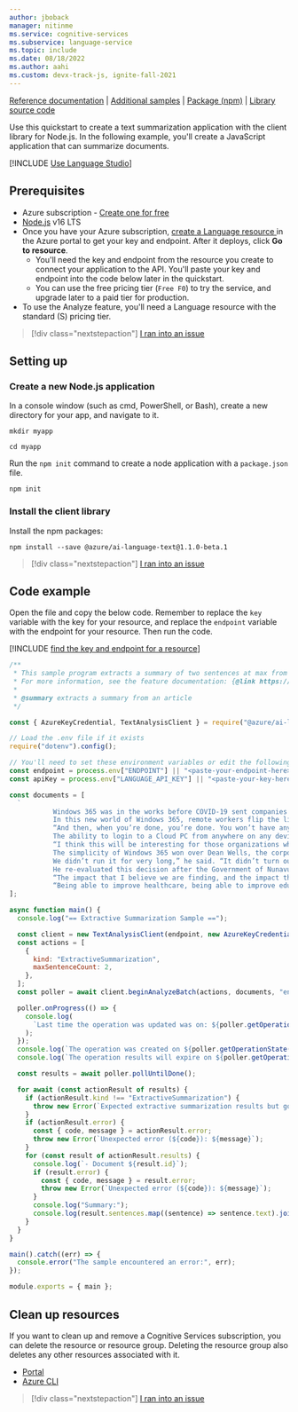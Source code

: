 ```yaml
---
author: jboback
manager: nitinme
ms.service: cognitive-services
ms.subservice: language-service
ms.topic: include
ms.date: 08/18/2022
ms.author: aahi
ms.custom: devx-track-js, ignite-fall-2021
---
```


[Reference documentation](/javascript/api/overview/azure/ai-text-analytics-readme?preserve-view=true&view=azure-node-preview) | [Additional samples](https://github.com/Azure/azure-sdk-for-js/tree/main/sdk/textanalytics/ai-text-analytics/samples) | [Package (npm)](https://www.npmjs.com/package/@azure/ai-text-analytics/v/5.2.0-beta.1) | [Library source code](https://github.com/Azure/azure-sdk-for-js/tree/master/sdk/textanalytics/ai-text-analytics) 

Use this quickstart to create a text summarization application with the client library for Node.js. In the following example, you'll create a JavaScript application that can summarize documents.

[!INCLUDE [Use Language Studio](../use-language-studio.md)]

## Prerequisites

* Azure subscription - [Create one for free](https://azure.microsoft.com/free/cognitive-services)
* [Node.js](https://nodejs.org/) v16 LTS
* Once you have your Azure subscription, <a href="https://portal.azure.com/#create/Microsoft.CognitiveServicesTextAnalytics"  title="Create a Language resource"  target="_blank">create a Language resource </a> in the Azure portal to get your key and endpoint. After it deploys, click **Go to resource**.
    * You'll need the key and endpoint from the resource you create to connect your application to the API. You'll paste your key and endpoint into the code below later in the quickstart.
    * You can use the free pricing tier (`Free F0`) to try the service, and upgrade later to a paid tier for production.
* To use the Analyze feature, you'll need a Language resource with the standard (S) pricing tier.

> [!div class="nextstepaction"]
> <a href="https://github.com/Azure/azure-sdk-for-js/issues/new?title=&body=%0A-%20**Package%20Name**:%20%0A-%20**Package%20Version**:%20%0A-%20**Operating%20System**:%20%0A-%20**Node.js%20version**:%20%0A-%20**Browser%20name%20and%20version**:%20%0A-%20**Typescript%20version**:%20%0A%0A%5BEnter%20feedback%20here%5D%0A%0A%0A---%0A%23%23%23%23%20Document%20details%0A%0A⚠%20*Do%20not%20edit%20this%20section.%20It%20is%20required%20for%20learn.microsoft.com%20➟%20GitHub%20issue%20linking.%0A%0ALanguage%20Quickstart%20Feedback%0A*%20Content:%20%5BQuickstart:%20using%20document%20summarization%20and%20conversation%20summarization%20(preview)%20-%20Azure%20Cognitive%20Services%5D(https:%2F%2Flearn.microsoft.com%2Fazure%2Fcognitive-services%2Flanguage-service%2Fsummarization%2Fquickstart%3Fpivots%3Dprogramming-language-javascript)%0A*%20Content%20Source:%20%5Barticles%2Fcognitive-services%2Flanguage-service%2Fsummarization%2Fquickstart.md%5D(https:%2F%2Fgithub.com%2FMicrosoftDocs%2Fazure-docs%2Fblob%2Fmain%2Farticles%2Fcognitive-services%2Flanguage-service%2Fsummarization%2Fquickstart.md)%0A*%20Section:%20**Prerequisites**%0A*%20Service:%20**cognitive-services**%0A*%20Sub-service:%20**language-service**%0A&labels=Cognitive%20-%20Language%2CCognitive%20Language%20QS%20Feedback" target="_target">I ran into an issue</a>

## Setting up

### Create a new Node.js application

In a console window (such as cmd, PowerShell, or Bash), create a new directory for your app, and navigate to it. 

```console
mkdir myapp 

cd myapp
```

Run the `npm init` command to create a node application with a `package.json` file. 

```console
npm init
```

### Install the client library

Install the npm packages:

```console
npm install --save @azure/ai-language-text@1.1.0-beta.1
```

> [!div class="nextstepaction"]
> <a href="https://github.com/Azure/azure-sdk-for-js/issues/new?title=&body=%0A-%20**Package%20Name**:%20%0A-%20**Package%20Version**:%20%0A-%20**Operating%20System**:%20%0A-%20**Node.js%20version**:%20%0A-%20**Browser%20name%20and%20version**:%20%0A-%20**Typescript%20version**:%20%0A%0A%5BEnter%20feedback%20here%5D%0A%0A%0A---%0A%23%23%23%23%20Document%20details%0A%0A⚠%20*Do%20not%20edit%20this%20section.%20It%20is%20required%20for%20learn.microsoft.com%20➟%20GitHub%20issue%20linking.%0A%0ALanguage%20Quickstart%20Feedback%0A*%20Content:%20%5BQuickstart:%20using%20document%20summarization%20and%20conversation%20summarization%20(preview)%20-%20Azure%20Cognitive%20Services%5D(https:%2F%2Flearn.microsoft.com%2Fazure%2Fcognitive-services%2Flanguage-service%2Fsummarization%2Fquickstart%3Fpivots%3Dprogramming-language-javascript)%0A*%20Content%20Source:%20%5Barticles%2Fcognitive-services%2Flanguage-service%2Fsummarization%2Fquickstart.md%5D(https:%2F%2Fgithub.com%2FMicrosoftDocs%2Fazure-docs%2Fblob%2Fmain%2Farticles%2Fcognitive-services%2Flanguage-service%2Fsummarization%2Fquickstart.md)%0A*%20Section:%20**Set-up-the-environment**%0A*%20Service:%20**cognitive-services**%0A*%20Sub-service:%20**language-service**%0A&labels=Cognitive%20-%20Language%2CCognitive%20Language%20QS%20Feedback" target="_target">I ran into an issue</a>

## Code example 

Open the file and copy the below code. Remember to replace the `key` variable with the key for your resource, and replace the `endpoint` variable with the endpoint for your resource. Then run the code.  

[!INCLUDE [find the key and endpoint for a resource](../../../includes/find-azure-resource-info.md)]

```javascript
/**
 * This sample program extracts a summary of two sentences at max from an article.
 * For more information, see the feature documentation: {@link https://learn.microsoft.com/azure/cognitive-services/language-service/summarization/overview}
 *
 * @summary extracts a summary from an article
 */

const { AzureKeyCredential, TextAnalysisClient } = require("@azure/ai-language-text");

// Load the .env file if it exists
require("dotenv").config();

// You'll need to set these environment variables or edit the following values
const endpoint = process.env["ENDPOINT"] || "<paste-your-endpoint-here>";
const apiKey = process.env["LANGUAGE_API_KEY"] || "<paste-your-key-here>";

const documents = [
  `
           Windows 365 was in the works before COVID-19 sent companies around the world on a scramble to secure solutions to support employees suddenly forced to work from home, but “what really put the firecracker behind it was the pandemic, it accelerated everything,” McKelvey said. She explained that customers were asking, “’How do we create an experience for people that makes them still feel connected to the company without the physical presence of being there?”
           In this new world of Windows 365, remote workers flip the lid on their laptop, bootup the family workstation or clip a keyboard onto a tablet, launch a native app or modern web browser and login to their Windows 365 account. From there, their Cloud PC appears with their background, apps, settings and content just as they left it when they last were last there – in the office, at home or a coffee shop.
           “And then, when you’re done, you’re done. You won’t have any issues around security because you’re not saving anything on your device,” McKelvey said, noting that all the data is stored in the cloud.
           The ability to login to a Cloud PC from anywhere on any device is part of Microsoft’s larger strategy around tailoring products such as Microsoft Teams and Microsoft 365 for the post-pandemic hybrid workforce of the future, she added. It enables employees accustomed to working from home to continue working from home; it enables companies to hire interns from halfway around the world; it allows startups to scale without requiring IT expertise.
           “I think this will be interesting for those organizations who, for whatever reason, have shied away from virtualization. This is giving them an opportunity to try it in a way that their regular, everyday endpoint admin could manage,” McKelvey said.
           The simplicity of Windows 365 won over Dean Wells, the corporate chief information officer for the Government of Nunavut. His team previously attempted to deploy a traditional virtual desktop infrastructure and found it inefficient and unsustainable given the limitations of low-bandwidth satellite internet and the constant need for IT staff to manage the network and infrastructure.
           We didn’t run it for very long,” he said. “It didn’t turn out the way we had hoped. So, we actually had terminated the project and rolled back out to just regular PCs.”
           He re-evaluated this decision after the Government of Nunavut was hit by a ransomware attack in November 2019 that took down everything from the phone system to the government’s servers. Microsoft helped rebuild the system, moving the government to Teams, SharePoint, OneDrive and Microsoft 365. Manchester’s team recruited the Government of Nunavut to pilot Windows 365. Wells was intrigued, especially by the ability to manage the elastic workforce securely and seamlessly.
           “The impact that I believe we are finding, and the impact that we’re going to find going forward, is being able to access specialists from outside the territory and organizations outside the territory to come in and help us with our projects, being able to get people on staff with us to help us deliver the day-to-day expertise that we need to run the government,” he said.
           “Being able to improve healthcare, being able to improve education, economic development is going to improve the quality of life in the communities.”`,
];

async function main() {
  console.log("== Extractive Summarization Sample ==");

  const client = new TextAnalysisClient(endpoint, new AzureKeyCredential(apiKey));
  const actions = [
    {
      kind: "ExtractiveSummarization",
      maxSentenceCount: 2,
    },
  ];
  const poller = await client.beginAnalyzeBatch(actions, documents, "en");

  poller.onProgress(() => {
    console.log(
      `Last time the operation was updated was on: ${poller.getOperationState().modifiedOn}`
    );
  });
  console.log(`The operation was created on ${poller.getOperationState().createdOn}`);
  console.log(`The operation results will expire on ${poller.getOperationState().expiresOn}`);

  const results = await poller.pollUntilDone();

  for await (const actionResult of results) {
    if (actionResult.kind !== "ExtractiveSummarization") {
      throw new Error(`Expected extractive summarization results but got: ${actionResult.kind}`);
    }
    if (actionResult.error) {
      const { code, message } = actionResult.error;
      throw new Error(`Unexpected error (${code}): ${message}`);
    }
    for (const result of actionResult.results) {
      console.log(`- Document ${result.id}`);
      if (result.error) {
        const { code, message } = result.error;
        throw new Error(`Unexpected error (${code}): ${message}`);
      }
      console.log("Summary:");
      console.log(result.sentences.map((sentence) => sentence.text).join("\n"));
    }
  }
}

main().catch((err) => {
  console.error("The sample encountered an error:", err);
});

module.exports = { main };
```

## Clean up resources

If you want to clean up and remove a Cognitive Services subscription, you can delete the resource or resource group. Deleting the resource group also deletes any other resources associated with it.

* [Portal](../../../../cognitive-services-apis-create-account.md#clean-up-resources)
* [Azure CLI](../../../../cognitive-services-apis-create-account-cli.md#clean-up-resources)

> [!div class="nextstepaction"]
> <a href="https://github.com/Azure/azure-sdk-for-js/issues/new?title=&body=%0A-%20**Package%20Name**:%20%0A-%20**Package%20Version**:%20%0A-%20**Operating%20System**:%20%0A-%20**Node.js%20version**:%20%0A-%20**Browser%20name%20and%20version**:%20%0A-%20**Typescript%20version**:%20%0A%0A%5BEnter%20feedback%20here%5D%0A%0A%0A---%0A%23%23%23%23%20Document%20details%0A%0A⚠%20*Do%20not%20edit%20this%20section.%20It%20is%20required%20for%20learn.microsoft.com%20➟%20GitHub%20issue%20linking.%0A%0ALanguage%20Quickstart%20Feedback%0A*%20Content:%20%5BQuickstart:%20using%20document%20summarization%20and%20conversation%20summarization%20(preview)%20-%20Azure%20Cognitive%20Services%5D(https:%2F%2Flearn.microsoft.com%2Fazure%2Fcognitive-services%2Flanguage-service%2Fsummarization%2Fquickstart%3Fpivots%3Dprogramming-language-javascript)%0A*%20Content%20Source:%20%5Barticles%2Fcognitive-services%2Flanguage-service%2Fsummarization%2Fquickstart.md%5D(https:%2F%2Fgithub.com%2FMicrosoftDocs%2Fazure-docs%2Fblob%2Fmain%2Farticles%2Fcognitive-services%2Flanguage-service%2Fsummarization%2Fquickstart.md)%0A*%20Section:%20**Clean-up-resources**%0A*%20Service:%20**cognitive-services**%0A*%20Sub-service:%20**language-service**%0A&labels=Cognitive%20-%20Language%2CCognitive%20Language%20QS%20Feedback" target="_target">I ran into an issue</a>
